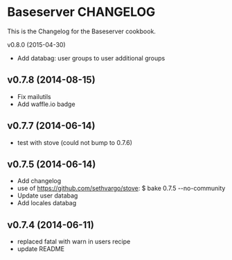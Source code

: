 Baseserver CHANGELOG
====================
This is the Changelog for the Baseserver cookbook.

v0.8.0 (2015-04-30)
- Add databag: user groups to user additional groups

v0.7.8 (2014-08-15)
-------------------
- Fix mailutils
- Add waffle.io badge


v0.7.7 (2014-06-14)
-------------------
- test with stove (could not bump to 0.7.6)


v0.7.5 (2014-06-14)
-------------------
- Add changelog
- use of https://github.com/sethvargo/stove: $ bake 0.7.5 --no-community
- Update user databag
- Add locales databag


v0.7.4 (2014-06-11)
-------------------
- replaced fatal with warn in users recipe
- update README
